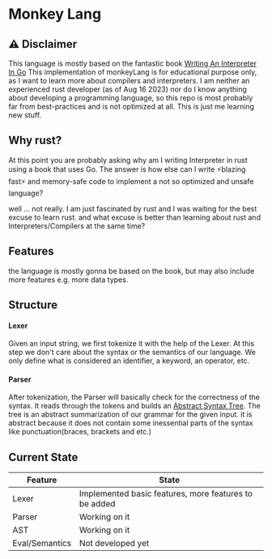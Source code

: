 # Monkey Lang

## ⚠ Disclaimer

This language is mostly based on the fantastic book
[Writing An Interpreter In Go](https://interpreterbook.com/)
This implementation of monkeyLang is for educational purpose only, as I
want to learn more about compilers and interpreters.
I am neither an experienced rust developer (as of Aug 16 2023) nor do I know anything about
developing a programming language, so this repo is most probably far from best-practices
and is not optimized at all.
This is just me learning new stuff.

## Why rust?

At this point you are probably asking why am I writing Interpreter in rust using a book that uses Go.
The answer is how else can I write ⚡blazing fast⚡ and memory-safe code to implement a not so optimized and unsafe language?

well ... not really. I am just fascinated by rust and I was waiting for the best excuse to learn rust. and what excuse is better than learning about rust and Interpreters/Compilers at the same time?

## Features

the language is mostly gonna be based on the book, but may
also include more features e.g. more data types.

## Structure

#### Lexer

Given an input string, we first tokenize it with the help of
the Lexer. At this step we don't care about the syntax or the semantics
of our language. We only define what is considered an identifier, a keyword,
an operator, etc.

#### Parser

After tokenization, the Parser will basically check for the correctness of
the syntax. It reads through the tokens and builds an [Abstract Syntax Tree](https://en.wikipedia.org/wiki/Abstract_syntax_tree).
The tree is an abstract summarization of our grammar for the given input. it is
abstract because it does not contain some inessential parts of the syntax like
punctuation(braces, brackets and etc.)

## Current State

| Feature        | State                                                 |
| -------------- | ----------------------------------------------------- |
| Lexer          | Implemented basic features, more features to be added |
| Parser         | Working on it                                         |
| AST            | Working on it                                         |
| Eval/Semantics | Not developed yet                                     |
